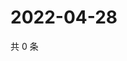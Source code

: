 # 2022-04-28

共 0 条

<!-- BEGIN WEIBO -->
<!-- 最后更新时间 Thu Apr 28 2022 17:01:28 GMT+0800 (China Standard Time) -->

<!-- END WEIBO -->
